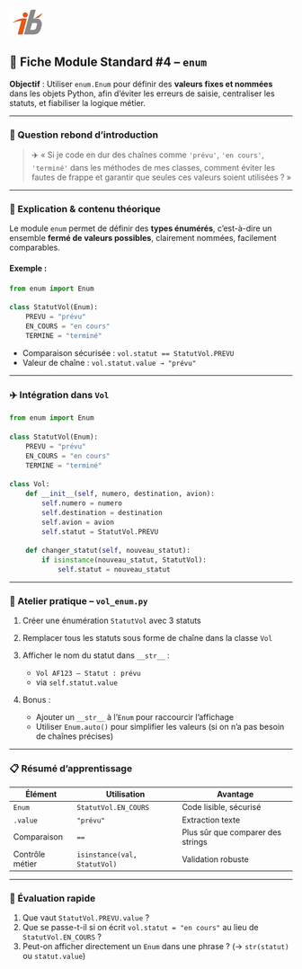 ![Logo](images\logo.png)


## 🧩 Fiche Module Standard #4 – `enum`

**Objectif** : Utiliser `enum.Enum` pour définir des **valeurs fixes et nommées** dans les objets Python, afin d’éviter les erreurs de saisie, centraliser les statuts, et fiabiliser la logique métier.

---

### 🔎 Question rebond d’introduction

> ✈️ « Si je code en dur des chaînes comme `'prévu'`, `'en cours'`, `'terminé'` dans les méthodes de mes classes, comment éviter les fautes de frappe et garantir que seules ces valeurs soient utilisées ? »

---

### 🧠 Explication & contenu théorique

Le module `enum` permet de définir des **types énumérés**, c’est-à-dire un ensemble **fermé de valeurs possibles**, clairement nommées, facilement comparables.

#### Exemple :

```python
from enum import Enum

class StatutVol(Enum):
    PREVU = "prévu"
    EN_COURS = "en cours"
    TERMINE = "terminé"
```

* Comparaison sécurisée : `vol.statut == StatutVol.PREVU`
* Valeur de chaîne : `vol.statut.value → "prévu"`

---

### ✈️ Intégration dans `Vol`

```python
from enum import Enum

class StatutVol(Enum):
    PREVU = "prévu"
    EN_COURS = "en cours"
    TERMINE = "terminé"

class Vol:
    def __init__(self, numero, destination, avion):
        self.numero = numero
        self.destination = destination
        self.avion = avion
        self.statut = StatutVol.PREVU

    def changer_statut(self, nouveau_statut):
        if isinstance(nouveau_statut, StatutVol):
            self.statut = nouveau_statut
```

---

### 🔧 Atelier pratique – `vol_enum.py`

1. Créer une énumération `StatutVol` avec 3 statuts

2. Remplacer tous les statuts sous forme de chaîne dans la classe `Vol`

3. Afficher le nom du statut dans `__str__` :

   * `Vol AF123 – Statut : prévu`
   * via `self.statut.value`

4. Bonus :

   * Ajouter un `__str__` à l’`Enum` pour raccourcir l’affichage
   * Utiliser `Enum.auto()` pour simplifier les valeurs (si on n’a pas besoin de chaînes précises)

---

### 📋 Résumé d’apprentissage

| Élément         | Utilisation                  | Avantage                          |
| --------------- | ---------------------------- | --------------------------------- |
| `Enum`          | `StatutVol.EN_COURS`         | Code lisible, sécurisé            |
| `.value`        | `"prévu"`                    | Extraction texte                  |
| Comparaison     | `==`                         | Plus sûr que comparer des strings |
| Contrôle métier | `isinstance(val, StatutVol)` | Validation robuste                |

---

### 🧪 Évaluation rapide

1. Que vaut `StatutVol.PREVU.value` ?
2. Que se passe-t-il si on écrit `vol.statut = "en cours"` au lieu de `StatutVol.EN_COURS` ?
3. Peut-on afficher directement un `Enum` dans une phrase ? (→ `str(statut)` ou `statut.value`)

